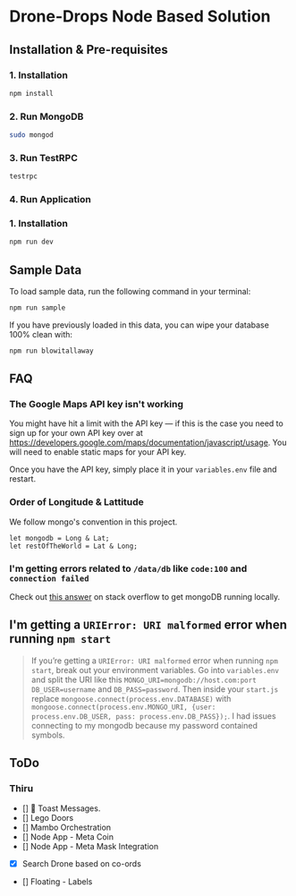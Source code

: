 # Drone-Drops Node Based Solution

## Installation & Pre-requisites

### 1. Installation

```bash
npm install
```

### 2. Run MongoDB

```bash
sudo mongod
```

### 3. Run TestRPC

```bash
testrpc
```

### 4. Run Application

### 1. Installation

```bash
npm run dev
```



## Sample Data

To load sample data, run the following command in your terminal:

```bash
npm run sample
```

If you have previously loaded in this data, you can wipe your database 100% clean with:

```bash
npm run blowitallaway
```

## FAQ

### The Google Maps API key isn't working

You might have hit a limit with the API key — if this is the case you need to sign up for your own API key over at <https://developers.google.com/maps/documentation/javascript/usage>. 
You will need to enable static maps for your API key.

Once you have the API key, simply place it in your `variables.env` file and restart.

### Order of Longitude & Lattitude
We follow mongo's convention in this project.
```
let mongodb = Long & Lat;
let restOfTheWorld = Lat & Long;
```
### I'm getting errors related to `/data/db` like `code:100` and `connection failed`

Check out [this answer](https://stackoverflow.com/questions/7948789/mongodb-mongod-complains-that-there-is-no-data-db-folder#answer-7948986) on stack overflow to get mongoDB running locally.

## I'm getting a `URIError: URI malformed` error when running `npm start`

> If you’re getting a `URIError: URI malformed` error when running `npm start`, break out your environment variables. Go into `variables.env` and split the URI like this `MONGO_URI=mongodb://host.com:port` `DB_USER=username` and `DB_PASS=password`. Then inside your `start.js` replace `mongoose.connect(process.env.DATABASE)` with `mongoose.connect(process.env.MONGO_URI, {user: process.env.DB_USER, pass: process.env.DB_PASS});`. I had issues connecting to my mongodb because my password contained symbols.


## ToDo

### Thiru
- [] 💄 Toast Messages.
- [] Lego Doors
- [] Mambo Orchestration
- [] Node App - Meta Coin
- [] Node App - Meta Mask Integration
- [x] Search Drone based on co-ords
- [] Floating - Labels
